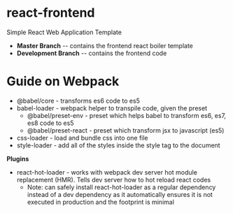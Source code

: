 # react-frontend
Simple React Web Application Template

- **Master Branch** -- contains the frontend react boiler template
- **Development Branch** -- contains the frontend code

# Guide on Webpack

- @babel/core - transforms es6 code to es5
- babel-loader - webpack helper to transpile code, given the preset
    - @babel/preset-env - preset which helps babel to transform es6, es7, es8 code to es5
    - @babel/preset-react - preset which transform jsx to javascript (es5)
- css-loader - load and bundle css into one file
- style-loader - add all of the styles inside the style tag to the document

**Plugins**
- react-hot-loader - works with webpack dev server hot module replacement (HMR). Tells dev server how to hot reload react codes
    - Note: can safely install react-hot-loader as a regular dependency instead of a dev dependency as it automatically ensures it is not executed in production and the footprint is minimal
    
    